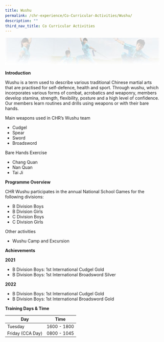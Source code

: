 ```yaml
---
title: Wushu
permalink: /chr-experience/Co-Curricular-Activities/Wushu/
description: ""
third_nav_title: Co Curricular Activities
---
```

![](/images/CCA/WUSHU.jpg)

 **Introduction**
 
Wushu is a term used to describe various traditional Chinese martial arts that are practised for self-defence, health and sport. Through wushu, which incorporates various forms of combat, acrobatics and weaponry, members develop stamina, strength, flexibility, posture and a high level of confidence. Our members learn routines and drills using weapons or with their bare hands. 

Main weapons used in CHR’s Wushu team
- Cudgel
- Spear
- Sword
- Broadsword

Bare Hands Exercise
- Chang Quan
- Nan Quan
- Tai Ji 

**Programme Overview**

CHR Wushu participates in the annual National School Games for the following divisions:
- B Division Boys
- B Division Girls 
- C Division Boys
- C Division Girls

Other activities
- Wushu Camp and Excursion

**Achievements**

**2021** <br>
- B Division Boys: 1st International Cudgel Gold
- B Division Boys: 1st International Broadsword Silver

**2022**
- B Division Boys: 1st International Cudgel Gold
- B Division Boys: 1st International Broadsword Gold

**Training Days &amp; Time**

| Day| Time | 
| -------- | -------- | 
| Tuesday  | 1600 - 1800 | 
| Friday (CCA Day) | 0800 - 1045 |